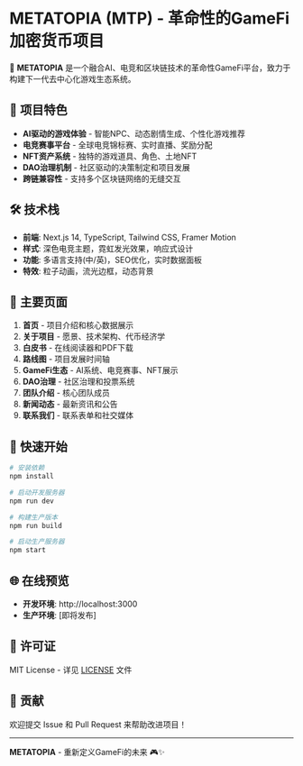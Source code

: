 # METATOPIA (MTP) - 革命性的GameFi加密货币项目

🚀 **METATOPIA** 是一个融合AI、电竞和区块链技术的革命性GameFi平台，致力于构建下一代去中心化游戏生态系统。

## 🌟 项目特色

- **AI驱动的游戏体验** - 智能NPC、动态剧情生成、个性化游戏推荐
- **电竞赛事平台** - 全球电竞锦标赛、实时直播、奖励分配
- **NFT资产系统** - 独特的游戏道具、角色、土地NFT
- **DAO治理机制** - 社区驱动的决策制定和项目发展
- **跨链兼容性** - 支持多个区块链网络的无缝交互

## 🛠️ 技术栈

- **前端**: Next.js 14, TypeScript, Tailwind CSS, Framer Motion
- **样式**: 深色电竞主题，霓虹发光效果，响应式设计
- **功能**: 多语言支持(中/英)，SEO优化，实时数据面板
- **特效**: 粒子动画，流光边框，动态背景

## 📱 主要页面

1. **首页** - 项目介绍和核心数据展示
2. **关于项目** - 愿景、技术架构、代币经济学
3. **白皮书** - 在线阅读器和PDF下载
4. **路线图** - 项目发展时间轴
5. **GameFi生态** - AI系统、电竞赛事、NFT展示
6. **DAO治理** - 社区治理和投票系统
7. **团队介绍** - 核心团队成员
8. **新闻动态** - 最新资讯和公告
9. **联系我们** - 联系表单和社交媒体

## 🚀 快速开始

```bash
# 安装依赖
npm install

# 启动开发服务器
npm run dev

# 构建生产版本
npm run build

# 启动生产服务器
npm start
```

## 🌐 在线预览

- **开发环境**: http://localhost:3000
- **生产环境**: [即将发布]

## 📄 许可证

MIT License - 详见 [LICENSE](LICENSE) 文件

## 🤝 贡献

欢迎提交 Issue 和 Pull Request 来帮助改进项目！

---

**METATOPIA** - 重新定义GameFi的未来 🎮✨